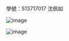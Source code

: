 學號：513717017 沈佩如

![image](https://github.com/user-attachments/assets/1397caf8-24be-442e-8623-aa91be7bc89e)

![image](https://github.com/user-attachments/assets/ff09db41-7b62-4ccf-adf3-4793febd3109)

